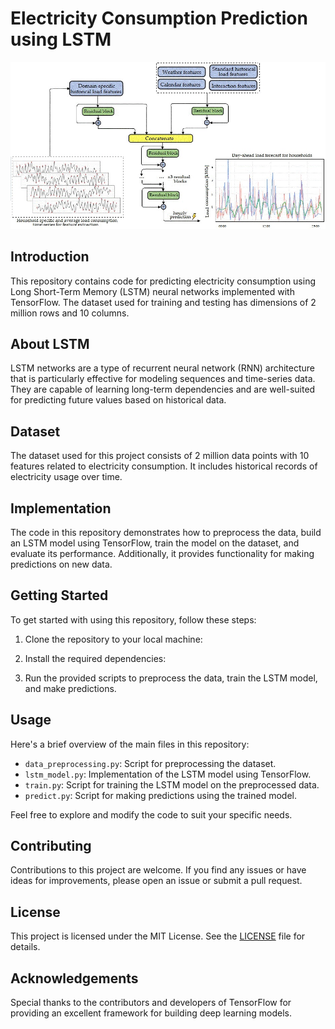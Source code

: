 # Electricity Consumption Prediction using LSTM

![Electricity Consumption](https://github.com/ghostridersahil/ElectricityConsumption_using_LSTM/blob/master/energies-13-02672-ag.jpg)

## Introduction

This repository contains code for predicting electricity consumption using Long Short-Term Memory (LSTM) neural networks implemented with TensorFlow. The dataset used for training and testing has dimensions of 2 million rows and 10 columns.

## About LSTM

LSTM networks are a type of recurrent neural network (RNN) architecture that is particularly effective for modeling sequences and time-series data. They are capable of learning long-term dependencies and are well-suited for predicting future values based on historical data.

## Dataset

The dataset used for this project consists of 2 million data points with 10 features related to electricity consumption. It includes historical records of electricity usage over time.

## Implementation

The code in this repository demonstrates how to preprocess the data, build an LSTM model using TensorFlow, train the model on the dataset, and evaluate its performance. Additionally, it provides functionality for making predictions on new data.

## Getting Started

To get started with using this repository, follow these steps:

1. Clone the repository to your local machine:


2. Install the required dependencies:


3. Run the provided scripts to preprocess the data, train the LSTM model, and make predictions.

## Usage

Here's a brief overview of the main files in this repository:

- `data_preprocessing.py`: Script for preprocessing the dataset.
- `lstm_model.py`: Implementation of the LSTM model using TensorFlow.
- `train.py`: Script for training the LSTM model on the preprocessed data.
- `predict.py`: Script for making predictions using the trained model.

Feel free to explore and modify the code to suit your specific needs.

## Contributing

Contributions to this project are welcome. If you find any issues or have ideas for improvements, please open an issue or submit a pull request.

## License

This project is licensed under the MIT License. See the [LICENSE](LICENSE) file for details.

## Acknowledgements

Special thanks to the contributors and developers of TensorFlow for providing an excellent framework for building deep learning models.

